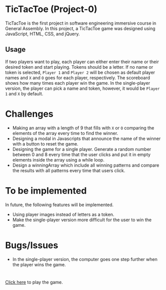 # TicTacToe (Project-0)
TicTacToe is the first project in software engineering immersive course in General Assembly. In this project, a TicTacToe game was designed using JavaScript, HTML, CSS, and jQuery.

## Usage
If two players want to play, each player can either enter their name or their desired token and start playing. Tokens should be a letter. If no name or token is selected, `Player 1` and `Player 2` will be chosen as default player names and `X` and `O` goes for each player, respectively. The scoreboard shows  how many times each player win the game.
In the single-player version, the player can pick a name and token, however, it would be `Player 1` and `X` by default. 

# Challenges
* Making an array with a length of 9 that fills with `X` or `O` comparing the elements of the array every time to find the winner.
* Designing a modal in Javascripts that announce the name of the winner with a button to reset the game.
* Designing the game for a single player. Generate a random number between 0 and 8 every time that the user clicks and put it in empty elements inside the array using a while loop.
* Design a winningArray which include all winning patterns and compare the results with all patterns every time that users click.

# To be implemented
In future, the following features will be implemented.

* Using player images instead of letters as a token.
* Make the single-player version more difficult for the user to win the game.

# Bugs/Issues
* In the single-player version, the computer goes one step further when the player wins the game.

#

[Click here](https://a1364t.github.io/project-0/) to play the game.

